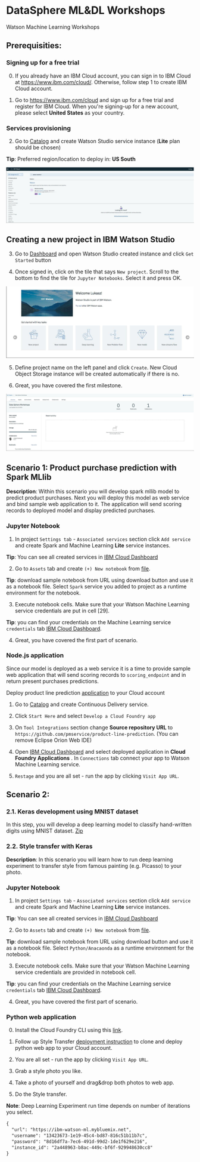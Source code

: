 # DataSphere ML&DL Workshops
Watson Machine Learning Workshops

## Prerequisities:

### Signing up for a free trial

0. If you already have an IBM Cloud account, you can sign in to IBM Cloud at https://www.ibm.com/cloud/. Otherwise, follow step 1 to create IBM Cloud account.

1. Go to https://www.ibm.com/cloud and sign up for a free trial and register for IBM Cloud. When you're signing-up for a new account, please select **United States** as your country.

### Services provisioning
2. Go to [Catalog](https://console.bluemix.net/catalog/) and create Watson Studio service instance (**Lite** plan should be chosen)

**Tip**: Preferred region/location to deploy in: **US South**

![catalog_view](images/catalog.jpg)


## Creating a new project in IBM Watson Studio
3. Go to [Dashboard](https://console.bluemix.net/dashboard/apps) and open Watson Studio created instance and click `Get Started` button

4. Once signed in, click on the tile that says `New project`. Scroll to the bottom to find the tile for `Jupyter Notebooks`. Select it and press OK.

![welcome_page](images/ws_welcome.jpg)

5. Define project name on the left panel and click `Create`. New Cloud Object Storage instance will be created automatically if there is no.

6. Great, you have covered the first milestone.

![project_view](images/project.jpg)


## Scenario 1: Product purchase prediction with Spark MLlib

**Description**: Within this scenario you will develop spark mllib model to predict product purchases. Next you will deploy this model as web service and bind sample web  application to it. The application will send scoring records to deployed model and display predicted purchases.

### Jupyter Notebook
1. In project `Settings tab` - `Associated services` section click `Add service` and create Spark and Machine Learning **Lite** service instances.

**Tip**: You can see all created services in [IBM Cloud Dashboard](https://console.bluemix.net/dashboard)

2. Go to `Assets` tab and create `(+) New notebook` from [file](https://dataplatform.ibm.com/analytics/notebooks/v2/d5e46fc8-3ea5-4982-a161-032905a2c42a/view?access_token=5cd484379907747b0e0e6a99d5546bcac8e39fb22268c7e0ff618db8c4e3c4bd).

  **Tip**: download sample notebook from URL using download button and use it as a notebook file. Select `Spark` service you added to project as a runtime environment for the notebook.

3. Execute notebook cells. Make sure that your Watson Machine Learning service credentials are put in cell [29].

  **Tip**: you can find your credentials on the Machine Learning service `credentials` tab [IBM Cloud Dashboard](https://console.bluemix.net/dashboard).

4. Great, you have covered the first part of scenario.

### Node.js application

Since our model is deployed as a web service it is a time to provide sample web application that will send scoring records to `scoring_endpoint` and in return present purchases predictions.

Deploy product line prediction [application](https://github.com/pmservice/product-line-prediction) to your Cloud account

1. Go to [Catalog](https://console.bluemix.net/catalog/) and create Continuous Delivery service.

2. Click `Start Here` and select `Develop a Cloud Foundry app`

3. On `Tool Integrations` section change **Source repository URL** to `https://github.com/pmservice/product-line-prediction`. (You can remove Eclipse Orion Web IDE)

4. Open [IBM Cloud Dashboard](https://console.bluemix.net/dashboard) and select deployed application in **Cloud Foundry Applications** . In `Connections` tab connect your app to Watson Machine Learning service.

5. `Restage` and you are all set - run the app by clicking `Visit App URL`.


## Scenario 2: 

### 2.1. Keras development using MNIST dataset

In this step, you will develop a deep learning model to classify hand-written digits using MNIST dataset. [Zip](https://github.com/pmservice/wml-sample-models/raw/master/keras/mnist/MNIST.zip)

### 2.2. Style transfer with Keras
**Description**: In this scenario you will learn how to run deep learning experiment to transfer style from famous painting (e.g. Picasso) to your photo.

### Jupyter Notebook
1. In project `Settings tab` - `Associated services` section click `Add service` and create Spark and Machine Learning **Lite** service instances.

  **Tip**: You can see all created services in [IBM Cloud Dashboard](https://console.bluemix.net/dashboard)

2. Go to `Assets` tab and create `(+) New notebook` from [file](https://dataplatform.ibm.com/analytics/notebooks/v2/b21d09ab-728f-4e70-a0cc-dcee9a395a9e/view?access_token=5f23e9fae56ca858df6795ec2d5b3bde9f5ff1224258f0f4703ea9327fd210b9).

  **Tip**: download sample notebook from URL using download button and use it as a notebook file. Select `Python/Anacaonda` as a runtime environment for the notebook.

3. Execute notebook cells. Make sure that your Watson Machine Learning service credentials are provided in notebook cell.

  **Tip**: you can find your credentials on the Machine Learning service `credentials` tab [IBM Cloud Dashboard](https://console.bluemix.net/dashboard).

4. Great, you have covered the first part of scenario.


### Python web application

0. Install the Cloud Foundry CLI using this [link](https://github.com/cloudfoundry/cli#downloads).

1. Follow up Style Transfer [deployment instruction](https://github.com/pmservice/style-transfer/blob/master/README.md) to clone and deploy python web app to your Cloud account.

2. You are all set - run the app by clicking `Visit App URL`.

3. Grab a style photo you like.

4. Take a photo of yourself and drag&drop both photos to web app.

5. Do the Style transfer.

**Note**: Deep Learning Experiment run time depends on number of iterations you select.



```
{
  "url": "https://ibm-watson-ml.mybluemix.net",
  "username": "13423673-1e19-45c4-bd87-816c51b11b7c",
  "password": "8d16df7a-7ec6-491d-99d2-1de1f629e216",
  "instance_id": "2a448963-b8ac-449c-bf6f-929948630cc8"
}
```
